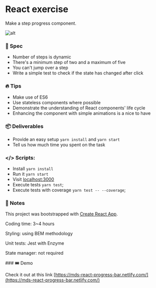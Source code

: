 # React exercise

Make a step progress component.

![alt](https://cloud.githubusercontent.com/assets/123278/24402232/8b001ca2-13af-11e7-9028-c8e46e6f2ccb.png)

### 📖 Spec

- Number of steps is dynamic
- There's a minimum step of two and a maximum of five
- You can't jump over a step
- Write a simple test to check if the state has changed after click

### 🔥 Tips

- Make use of ES6
- Use stateless components where possible
- Demonstrate the understanding of React components' life cycle
- Enhancing the component with simple animations is a nice to have

### 📦 Deliverables

- Provide an easy setup `yarn install` and `yarn start`
- Tell us how much time you spent on the task

### </> Scripts:

- Install `yarn install`
- Run it `yarn start`
- Visit [localhost:3000](http://localhost:3000)
- Execute tests `yarn test`;
- Execute tests with coverage `yarn test -- --coverage`;

### 📝 Notes

This project was bootstrapped with [Create React App](https://github.com/facebookincubator/create-react-app).

Coding time: 3~4 hours

Styling: using BEM methodology

Unit tests: Jest with Enzyme

State manager: not required

### 🎟 Demo

Check it out at this link [https://mds-react-progress-bar.netlify.com/](https://mds-react-progress-bar.netlify.com/)